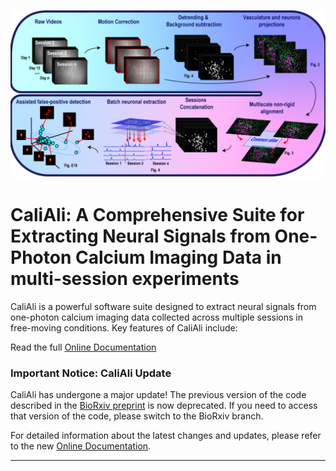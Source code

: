 <p align="center">
  <img src="./Demo/main_panel.png" alt="slider" width="800px"/>
</p>

# CaliAli: A Comprehensive Suite for Extracting Neural Signals from One-Photon Calcium Imaging Data in multi-session experiments

CaliAli is a powerful software suite designed to extract neural signals from one-photon calcium imaging data collected across multiple sessions in free-moving conditions. Key features of CaliAli include:

Read the full [Online Documentation](https://caliali-pv.github.io/CaliAli/)

### Important Notice: CaliAli Update

CaliAli has undergone a major update! The previous version of the code described in the [BioRxiv preprint](https://www.biorxiv.org/content/10.1101/2023.05.19.540935v1) is now deprecated. If you need to access that version of the code, please switch to the BioRxiv branch.

For detailed information about the latest changes and updates, please refer to the new [Online Documentation](https://caliali-pv.github.io/CaliAli/).

---

